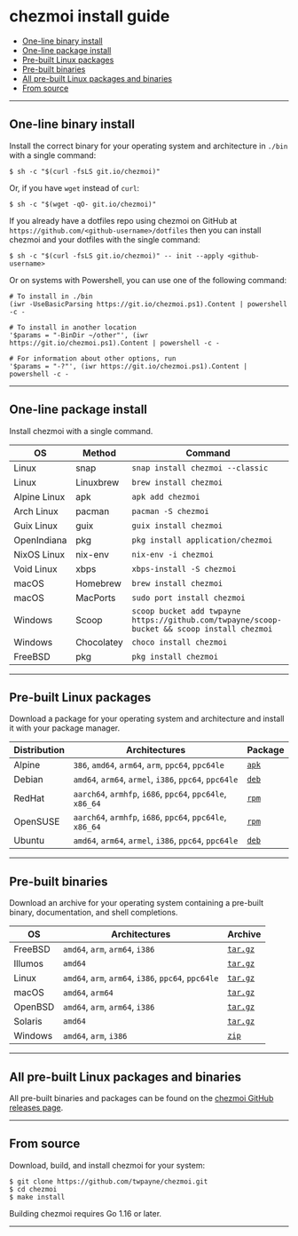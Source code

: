 # chezmoi install guide

<!--- toc --->
* [One-line binary install](#one-line-binary-install)
* [One-line package install](#one-line-package-install)
* [Pre-built Linux packages](#pre-built-linux-packages)
* [Pre-built binaries](#pre-built-binaries)
* [All pre-built Linux packages and binaries](#all-pre-built-linux-packages-and-binaries)
* [From source](#from-source)

---

## One-line binary install

Install the correct binary for your operating system and architecture in `./bin`
with a single command:

```console
$ sh -c "$(curl -fsLS git.io/chezmoi)"
```

Or, if you have `wget` instead of `curl`:

```console
$ sh -c "$(wget -qO- git.io/chezmoi)"
```

If you already have a dotfiles repo using chezmoi on GitHub at
`https://github.com/<github-username>/dotfiles` then you can install chezmoi and
your dotfiles with the single command:

```console
$ sh -c "$(curl -fsLS git.io/chezmoi)" -- init --apply <github-username>
```

Or on systems with Powershell, you can use one of the following command:

```
# To install in ./bin
(iwr -UseBasicParsing https://git.io/chezmoi.ps1).Content | powershell -c -

# To install in another location
'$params = "-BinDir ~/other"', (iwr https://git.io/chezmoi.ps1).Content | powershell -c -

# For information about other options, run
'$params = "-?"', (iwr https://git.io/chezmoi.ps1).Content | powershell -c -
```

---

## One-line package install

Install chezmoi with a single command.

| OS           | Method     | Command                                                                                     |
| ------------ | ---------- | ------------------------------------------------------------------------------------------- |
| Linux        | snap       | `snap install chezmoi --classic`                                                            |
| Linux        | Linuxbrew  | `brew install chezmoi`                                                                      |
| Alpine Linux | apk        | `apk add chezmoi`                                                                           |
| Arch Linux   | pacman     | `pacman -S chezmoi`                                                                         |
| Guix Linux   | guix       | `guix install chezmoi`                                                                      |
| OpenIndiana  | pkg        | `pkg install application/chezmoi`                                                           |
| NixOS Linux  | nix-env    | `nix-env -i chezmoi`                                                                        |
| Void Linux   | xbps       | `xbps-install -S chezmoi`                                                                   |
| macOS        | Homebrew   | `brew install chezmoi`                                                                      |
| macOS        | MacPorts   | `sudo port install chezmoi`                                                                 |
| Windows      | Scoop      | `scoop bucket add twpayne https://github.com/twpayne/scoop-bucket && scoop install chezmoi` |
| Windows      | Chocolatey | `choco install chezmoi`                                                                     |
| FreeBSD      | pkg        | `pkg install chezmoi`                                                                       |

---

## Pre-built Linux packages

Download a package for your operating system and architecture and install it
with your package manager.

| Distribution | Architectures                                             | Package                                                     |
| ------------ | --------------------------------------------------------- | ----------------------------------------------------------- |
| Alpine       | `386`, `amd64`, `arm64`, `arm`, `ppc64`, `ppc64le`        | [`apk`](https://github.com/twpayne/chezmoi/releases/latest) |
| Debian       | `amd64`, `arm64`, `armel`, `i386`, `ppc64`, `ppc64le`     | [`deb`](https://github.com/twpayne/chezmoi/releases/latest) |
| RedHat       | `aarch64`, `armhfp`, `i686`, `ppc64`, `ppc64le`, `x86_64` | [`rpm`](https://github.com/twpayne/chezmoi/releases/latest) |
| OpenSUSE     | `aarch64`, `armhfp`, `i686`, `ppc64`, `ppc64le`, `x86_64` | [`rpm`](https://github.com/twpayne/chezmoi/releases/latest) |
| Ubuntu       | `amd64`, `arm64`, `armel`, `i386`, `ppc64`, `ppc64le`     | [`deb`](https://github.com/twpayne/chezmoi/releases/latest) |

---

## Pre-built binaries

Download an archive for your operating system containing a pre-built binary,
documentation, and shell completions.

| OS         | Architectures                                       | Archive                                                        |
| ---------- | --------------------------------------------------- | -------------------------------------------------------------- |
| FreeBSD    | `amd64`, `arm`, `arm64`, `i386`                     | [`tar.gz`](https://github.com/twpayne/chezmoi/releases/latest) |
| Illumos    | `amd64`                                             | [`tar.gz`](https://github.com/twpayne/chezmoi/releases/latest) |
| Linux      | `amd64`, `arm`, `arm64`, `i386`, `ppc64`, `ppc64le` | [`tar.gz`](https://github.com/twpayne/chezmoi/releases/latest) |
| macOS      | `amd64`, `arm64`                                    | [`tar.gz`](https://github.com/twpayne/chezmoi/releases/latest) |
| OpenBSD    | `amd64`, `arm`, `arm64`, `i386`                     | [`tar.gz`](https://github.com/twpayne/chezmoi/releases/latest) |
| Solaris    | `amd64`                                             | [`tar.gz`](https://github.com/twpayne/chezmoi/releases/latest) |
| Windows    | `amd64`, `arm`, `i386`                              | [`zip`](https://github.com/twpayne/chezmoi/releases/latest)    |

---

## All pre-built Linux packages and binaries

All pre-built binaries and packages can be found on the [chezmoi GitHub releases
page](https://github.com/twpayne/chezmoi/releases/latest).

---

## From source

Download, build, and install chezmoi for your system:

```console
$ git clone https://github.com/twpayne/chezmoi.git
$ cd chezmoi
$ make install
```

Building chezmoi requires Go 1.16 or later.

---
